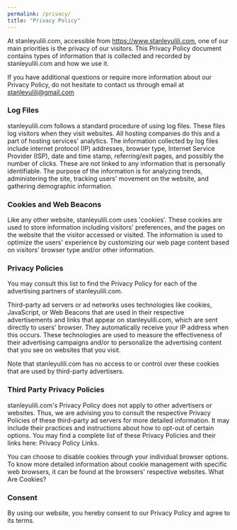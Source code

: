 ```yaml
---
permalink: /privacy/
title: "Privacy Policy"
---
```


At stanleyulili.com, accessible from https://www.stanleyulili.com, one of our main priorities is the privacy of our visitors. This Privacy Policy document contains types of information that is collected and recorded by stanleyulili.com and how we use it.

If you have additional questions or require more information about our Privacy Policy, do not hesitate to contact us through email at stanleyulili@gmail.com

### Log Files

stanleyulili.com follows a standard procedure of using log files. These files log visitors when they visit websites. All hosting companies do this and a part of hosting services' analytics. The information collected by log files include internet protocol (IP) addresses, browser type, Internet Service Provider (ISP), date and time stamp, referring/exit pages, and possibly the number of clicks. These are not linked to any information that is personally identifiable. The purpose of the information is for analyzing trends, administering the site, tracking users' movement on the website, and gathering demographic information.

### Cookies and Web Beacons

Like any other website, stanleyulili.com uses 'cookies'. These cookies are used to store information including visitors' preferences, and the pages on the website that the visitor accessed or visited. The information is used to optimize the users' experience by customizing our web page content based on visitors' browser type and/or other information.

### Privacy Policies

You may consult this list to find the Privacy Policy for each of the advertising partners of stanleyulili.com.

Third-party ad servers or ad networks uses technologies like cookies, JavaScript, or Web Beacons that are used in their respective advertisements and links that appear on stanleyulili.com, which are sent directly to users' browser. They automatically receive your IP address when this occurs. These technologies are used to measure the effectiveness of their advertising campaigns and/or to personalize the advertising content that you see on websites that you visit.

Note that stanleyulili.com has no access to or control over these cookies that are used by third-party advertisers.

### Third Party Privacy Policies

stanleyulili.com's Privacy Policy does not apply to other advertisers or websites. Thus, we are advising you to consult the respective Privacy Policies of these third-party ad servers for more detailed information. It may include their practices and instructions about how to opt-out of certain options. You may find a complete list of these Privacy Policies and their links here: Privacy Policy Links.

You can choose to disable cookies through your individual browser options. To know more detailed information about cookie management with specific web browsers, it can be found at the browsers' respective websites. What Are Cookies?


### Consent

By using our website, you hereby consent to our Privacy Policy and agree to its terms.
